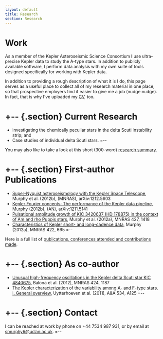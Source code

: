 ```yaml
---
layout: default
title: Research
section: Research
---
```


Work
========

As a member of the Kepler Asteroseismic Science Consortium I use ultra-precise Kepler data to study the A-type stars. In addition to publicly available software, I perform data analysis with my own suite of tools designed specifically for working with Kepler data.

In addition to providing a rough description of what it is I do, this page serves as a useful place to collect all of my research material in one place, so that prospective employers find it easier to give me a job (nudge nudge). In fact, that is why I've uploaded my [CV](/images/CV_SJM.pdf), too.

+-- {.section}
Current Research
====
* Investigating the chemically peculiar stars in the delta Scuti instability strip; and
* Case studies of individual delta Scuti stars.
=--

You may also like to take a look at this short (300-word) [research summary](/images/research_summary.pdf).

+-- {.section}
First-author Publications
==========
* [Super-Nyquist asteroseismology with the Kepler Space Telescope](/images/sNa.pdf), Murphy et al. (2012b), (MNRAS), arXiv:1212.5603
* [Kepler Fourier concepts: The performance of the Kepler data pipeline](/images/kepler_fourier_concepts.pdf), Murphy (2012b), (AN), 	arXiv:1211.5141 
* [Pulsational amplitude growth of KIC 3420637 (HD 178875) in the context of Am and rho Puppis stars](/images/KIC3429637.pdf), Murphy et al. (2012a), MNRAS 427, 1418
* [Characteristics of Kepler short- and long-cadence data](/images/characteristics.pdf), Murphy (2012a), MNRAS 422, 665
=--

Here is a full list of [publications, conferences attended and contributions made](/images/publications_conferences_contributions.pdf).

+-- {.section}
As co-author
==========
* [Unusual high-frequency oscillations in the Kepler delta Scuti star KIC 4840675](/images/Balona_et_al_2012.pdf), Balona et al. (2012), MNRAS 424, 1187
* [The Kepler characterization of the variability among A- and F-type stars. I. General overview](/images/Uytterhoeven_et_al_2011.pdf), Uytterhoeven et al. (2011), A&A 534, A125
=--

+-- {.section}
Contact
=======
I can be reached at work by phone on +44 7534 987 931, or by email at [smurphy6@uclan.ac.uk](mailto:smurphy6@uclan.ac.uk).
=--
